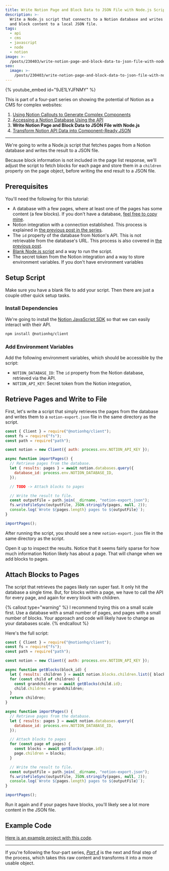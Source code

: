 ```yaml
---
title: Write Notion Page and Block Data to JSON File with Node.js Script
description: >-
  Write a Node.js script that connects to a Notion database and writes its page
  and block content to a local JSON file.
tags:
  - api
  - cms
  - javascript
  - node
  - notion
image: >-
  /posts/230403/write-notion-page-and-block-data-to-json-file-with-nodejs-script-UqlXJSZj.png
seo:
  image: >-
    /posts/230403/write-notion-page-and-block-data-to-json-file-with-nodejs-script-OTjvNIdV--meta.png
---
```


{% youtube_embed id="9JE1LYJFNMY" %}

This is part of a four-part series on showing the potential of Notion as a CMS for complex websites:

1. [Using Notion Callouts to Generate Complex Components](/posts/using-notion-callouts-to-generate-complex-components)
1. [Accessing a Notion Database Using the API](/posts/accessing-a-notion-database-using-the-api)
1. **Write Notion Page and Block Data to JSON File with Node.js**
1. [Transform Notion API Data into Component-Ready JSON](/posts/transform-notion-api-data-into-component-ready-json)

---

We're going to write a Node.js script that fetches pages from a Notion database and writes the result to a JSON file.

Because block information is not included in the page list response, we'll adjust the script to fetch blocks for each page and store them in a `children` property on the page object, before writing the end result to a JSON file.

## Prerequisites

You'll need the following for this tutorial:

- A database with a few pages, where at least one of the pages has some content (a few blocks). If you don't have a database, [feel free to copy mine](https://seancdavis.notion.site/673a6770c83a43b5a050f3d99d5236b8?v=5336305ad601461ea06b9392b441f559).
- Notion integration with a connection established. This process is explained in [the previous post in the series](/posts/accessing-a-notion-database-using-the-api).
- The `id` property of the database from Notion's API. This is not retrievable from the database's URL. This process is also covered in [the previous post](/posts/accessing-a-notion-database-using-the-api).
- [Blank Node.js script](/posts/new-javascript-project-setup/) and a way to run the script.
- The secret token from the Notion integration and a way to store environment variables. If you don't have environment variables

## Setup Script

Make sure you have a blank file to add your script. Then there are just a couple other quick setup tasks.

### Install Dependencies

We're going to install the [Notion JavaScript SDK](https://www.npmjs.com/package/@notionhq/client) so that we can easily interact with their API.

```txt
npm install @notionhq/client
```

### Add Environment Variables

Add the following environment variables, which should be accessible by the script:

- `NOTION_DATABASE_ID`: The `id` property from the Notion database, retrieved via the API.
- `NOTION_API_KEY`: Secret token from the Notion integration,

## Retrieve Pages and Write to File

First, let's write a script that simply retrieves the pages from the database and writes them to a `notion-export.json` file in the same directory as the script.

```js
const { Client } = require("@notionhq/client");
const fs = require("fs");
const path = require("path");

const notion = new Client({ auth: process.env.NOTION_API_KEY });

async function importPages() {
  // Retrieve pages from the database.
  let { results: pages } = await notion.databases.query({
    database_id: process.env.NOTION_DATABASE_ID,
  });

  // TODO -> Attach blocks to pages

  // Write the result to file.
  const outputFile = path.join(__dirname, "notion-export.json");
  fs.writeFileSync(outputFile, JSON.stringify(pages, null, 2));
  console.log(`Wrote ${pages.length} pages to ${outputFile}`);
}

importPages();
```

After running the script, you should see a new `notion-export.json` file in the same directory as the script.

Open it up to inspect the results. Notice that it seems fairly sparse for how much information Notion likely has about a page. That will change when we add blocks to pages.

## Attach Blocks to Pages

The script that retrieves the pages likely ran super fast. It only hit the database a single time. But, for blocks within a page, we have to call the API for every page, and again for every block with children.

{% callout type="warning" %}
I recommend trying this on a small scale first. Use a database with a small number of pages, and pages with a small number of blocks. Your approach and code will likely have to change as your databases scale.
{% endcallout %}

Here's the full script:

```js
const { Client } = require("@notionhq/client");
const fs = require("fs");
const path = require("path");

const notion = new Client({ auth: process.env.NOTION_API_KEY });

async function getBlocks(block_id) {
  let { results: children } = await notion.blocks.children.list({ block_id });
  for (const child of children) {
    const grandchildren = await getBlocks(child.id);
    child.children = grandchildren;
  }
  return children;
}

async function importPages() {
  // Retrieve pages from the database.
  let { results: pages } = await notion.databases.query({
    database_id: process.env.NOTION_DATABASE_ID,
  });

  // Attach blocks to pages
  for (const page of pages) {
    const blocks = await getBlocks(page.id);
    page.children = blocks;
  }

  // Write the result to file.
  const outputFile = path.join(__dirname, "notion-export.json");
  fs.writeFileSync(outputFile, JSON.stringify(pages, null, 2));
  console.log(`Wrote ${pages.length} pages to ${outputFile}`);
}

importPages();
```

Run it again and if your pages have blocks, you'll likely see a lot more content in the JSON file.

## Example Code

[Here is an example project with this code](https://github.com/seancdavis/notion-component-mapper/tree/main/03-export-page-data).

---

If you're following the four-part series, [_Part 4_](transform-notion-api-data-into-component-ready-json) is the next and final step of the process, which takes this raw content and transforms it into a more usable object.
